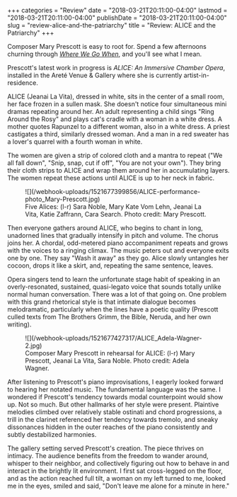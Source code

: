 +++
categories = "Review"
date = "2018-03-21T20:11:00-04:00"
lastmod = "2018-03-21T20:11:00-04:00"
publishDate = "2018-03-21T20:11:00-04:00"
slug = "review-alice-and-the-patriarchy"
title = "Review: ALICE and the Patriarchy"
+++

Composer Mary Prescott is easy to root for. Spend a few afternoons churning through [*Where We Go When*](http://mary-prescott.com/wherewegowhen/?offset=1314062220000), and you'll see what I mean.

Prescott's latest work in progress is *ALICE: An Immersive Chamber Opera*, installed in the Areté Venue & Gallery where she is currently artist-in-residence.

ALICE (Jeanai La Vita), dressed in white, sits in the center of a small room, her face frozen in a sullen mask. She doesn't notice four simultaneous mini dramas repeating around her. An adult representing a child sings "Ring Around the Rosy" and plays cat's cradle with a woman in a white dress. A mother quotes Rapunzel to a different woman, also in a white dress. A priest castigates a third, similarly dressed woman. And a man in a red sweater has a lover's quarrel with a fourth woman in white.

The women are given a strip of colored cloth and a mantra to repeat ("We all fall down", "Snip, snap, cut if off", "You are not your own"). They bring their cloth strips to ALICE and wrap them around her in accumulating layers. The women repeat these actions until ALICE is up to her neck in fabric.

<figure data-type="image">
![](/webhook-uploads/1521677399856/ALICE-performance-photo_Mary-Prescott.jpg)
<figcaption>Five Alices: (l-r) Sara Noble, Mary Kate Vom Lehn, Jeanai La Vita, Katie Zaffrann, Cara Search. Photo credit: Mary Prescott.</figcaption>
</figure>

Then everyone gathers around ALICE, who begins to chant in long, unadorned lines that gradually intensify in pitch and volume. The chorus joins her. A chordal, odd-metered piano accompaniment repeats and grows with the voices to a ringing climax. The music peters out and everyone exits one by one. They say "Wash it away" as they go. Alice slowly untangles her cocoon, drops it like a skirt, and, repeating the same sentence, leaves.

Opera singers tend to learn the unfortunate stage habit of speaking in an overly-resonated, sustained, quasi-legato voice that sounds totally unlike normal human conversation. There was a lot of that going on. One problem with this grand rhetorical style is that intimate dialogue becomes melodramatic, particularly when the lines have a poetic quality (Prescott culled texts from The Brothers Grimm, the Bible, Neruda, and her own writing).

<figure data-type="image">
![](/webhook-uploads/1521677427317/ALICE_Adela-Wagner-2.jpg)
<figcaption>Composer Mary Prescott in rehearsal for ALICE: (l-r) Mary Prescott, Jeanai La Vita, Sara Noble. Photo credit: Adela Wagner.</figcaption>
</figure>

After listening to Prescott's piano improvisations, I eagerly looked forward to hearing her notated music. The fundamental language was the same. I wondered if Prescott's tendency towards modal counterpoint would show up. Not so much. But other hallmarks of her style were present. Plaintive melodies climbed over relatively stable ostinati and chord progressions, a trill in the clarinet referenced her tendency towards tremolo, and sneaky dissonances hidden in the outer reaches of the piano consistently and subtly destabilized harmonies.

The gallery setting served Prescott's creation. The piece thrives on intimacy. The audience benefits from the freedom to wander around, whisper to their neighbor, and collectively figuring out how to behave in and interact in the brightly lit environment. I first sat cross-legged on the floor, and as the action reached full tilt, a woman on my left turned to me, looked me in the eyes, smiled and said, "Don't leave me alone for a minute in here."
